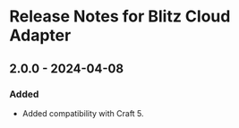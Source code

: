 # Release Notes for Blitz Cloud Adapter

## 2.0.0 - 2024-04-08

### Added

- Added compatibility with Craft 5.
